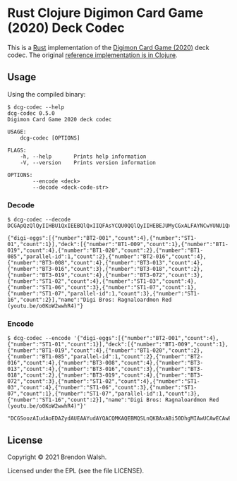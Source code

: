 # Rust Clojure Digimon Card Game (2020) Deck Codec

This is a [Rust](https://www.rust-lang.org) implementation of the [Digimon Card Game (2020)](https://world.digimoncard.com/) deck codec. The original [reference implementation is in Clojure](/codec/clojure).

## Usage

Using the compiled binary:

```
$ dcg-codec --help
dcg-codec 0.5.0
Digimon Card Game 2020 deck codec

USAGE:
    dcg-codec [OPTIONS]

FLAGS:
    -h, --help       Prints help information
    -V, --version    Prints version information

OPTIONS:
        --encode <deck>
        --decode <deck-code-str>
```

### Decode

```
$ dcg-codec --decode DCGApQzQlQyIIHBU1QxIEEBQlQxIIQFAsYCQU0QQlQyIIHEBEJUMyCGxALFAYNCwYUNU1QxIEbCwYMBiEUCRGlnaSBCcm9zOiBSYWduYWxvYXJkbW9uIFJlZCAoeW91dHUuYmUvbzBLb1cyd3doUjQp

{"digi-eggs":[{"number":"BT2-001","count":4},{"number":"ST1-01","count":1}],"deck":[{"number":"BT1-009","count":1},{"number":"BT1-019","count":4},{"number":"BT1-020","count":2},{"number":"BT1-085","parallel-id":1,"count":2},{"number":"BT2-016","count":4},{"number":"BT3-008","count":4},{"number":"BT3-013","count":4},{"number":"BT3-016","count":3},{"number":"BT3-018","count":2},{"number":"BT3-019","count":4},{"number":"BT3-072","count":3},{"number":"ST1-02","count":4},{"number":"ST1-03","count":4},{"number":"ST1-06","count":3},{"number":"ST1-07","count":1},{"number":"ST1-07","parallel-id":1,"count":3},{"number":"ST1-16","count":2}],"name":"Digi Bros: Ragnaloardmon Red (youtu.be/o0KoW2wwhR4)"}
```

### Encode

```
$ dcg-codec --encode '{"digi-eggs":[{"number":"BT2-001","count":4},{"number":"ST1-01","count":1}],"deck":[{"number":"BT1-009","count":1},{"number":"BT1-019","count":4},{"number":"BT1-020","count":2},{"number":"BT1-085","parallel-id":1,"count":2},{"number":"BT2-016","count":4},{"number":"BT3-008","count":4},{"number":"BT3-013","count":4},{"number":"BT3-016","count":3},{"number":"BT3-018","count":2},{"number":"BT3-019","count":4},{"number":"BT3-072","count":3},{"number":"ST1-02","count":4},{"number":"ST1-03","count":4},{"number":"ST1-06","count":3},{"number":"ST1-07","count":1},{"number":"ST1-07","parallel-id":1,"count":3},{"number":"ST1-16","count":2}],"name":"Digi Bros: Ragnaloardmon Red (youtu.be/o0KoW2wwhR4)"}'

"DCGSoozAIudAoEDAZydAUEAAYudAYQACQMKAQEBMQSLnQKBAxABi50DhgMIAwUCAwECAwECFQOcnQFGAwIDAQIDAAECIAEJRGlnaSBCcm9zOiBSYWduYWxvYXJkbW9uIFJlZCAoeW91dHUuYmUvbzBLb1cyd3doUjQp"
```

## License

Copyright © 2021 Brendon Walsh.

Licensed under the EPL (see the file LICENSE).
